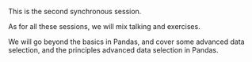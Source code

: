 This is the second synchronous session.

As for all these sessions, we will mix talking and exercises.

We will go beyond the basics in Pandas, and cover some advanced data selection,
and the principles advanced data selection in Pandas.
